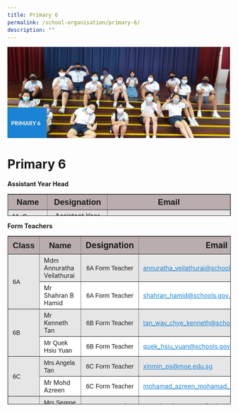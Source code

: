 ```yaml
---
title: Primary 6
permalink: /school-organisation/primary-6/
description: ""
---
```

![](/images/Primary%206.jpg)

Primary 6
=========

**Assistant Year Head**

<table border="1" style="box-sizing: inherit; border-collapse: collapse; border-spacing: 0px; max-width: 100%; width: 856.333px; height: 48px;"><tbody style="box-sizing: inherit;"><tr style="box-sizing: inherit; background: rgb(186, 173, 173); height: 24px;"><td style="box-sizing: inherit; padding: 5px 10px; height: 24px; width: 268px; text-align: center;"><span style="box-sizing: inherit; font-size: 14pt; font-family: arial, helvetica, sans-serif;"><strong style="box-sizing: inherit; font-weight: bold;">Name</strong></span></td><td style="box-sizing: inherit; padding: 5px 10px; height: 24px; width: 212px; text-align: center;"><span style="box-sizing: inherit; font-size: 14pt; font-family: arial, helvetica, sans-serif;"><strong style="box-sizing: inherit; font-weight: bold;">Designation</strong></span></td><td style="box-sizing: inherit; padding: 5px 10px; height: 24px; width: 316px; text-align: center;"><span style="box-sizing: inherit; font-size: 14pt; font-family: arial, helvetica, sans-serif;"><strong style="box-sizing: inherit; font-weight: bold;">Email</strong></span></td></tr><tr style="box-sizing: inherit; background: rgb(230, 230, 230); height: 24.7327px;"><td style="box-sizing: inherit; padding: 5px 10px; height: 24px; width: 268px;">Mr Gary Tang</td><td style="box-sizing: inherit; padding: 5px 10px; height: 24px; width: 212px; text-align: center;"><span style="box-sizing: inherit; font-size: 12pt; font-family: arial, helvetica, sans-serif;">Assistant Year Head (P6)</span></td><td style="box-sizing: inherit; padding: 5px 10px; height: 24px; width: 316px;"><a href="mailto:tang_kia_miang_gary@schools.gov.sg" style="box-sizing: inherit; background-color: transparent; transition: all 0.25s ease-in-out 0s; text-decoration: underline; color: rgb(27, 131, 211);">tang_kia_miang_gary@schools.gov.sg</a></td></tr></tbody></table>

**Form Teachers**

<table border="1" style="box-sizing: inherit; border-collapse: collapse; border-spacing: 0px; max-width: 100%; height: 379px; width: 856.333px;"><tbody style="box-sizing: inherit;"><tr style="box-sizing: inherit; background: rgb(186, 173, 173);"><td style="box-sizing: inherit; padding: 5px 10px; width: 64.9306px; text-align: center; height: 29px;"><span style="box-sizing: inherit; font-size: 14pt;"><strong style="box-sizing: inherit; font-weight: bold;"><span style="box-sizing: inherit; font-family: arial, helvetica, sans-serif;">Class</span></strong></span></td><td style="box-sizing: inherit; padding: 5px 10px; width: 221.597px; text-align: center; height: 29px;"><span style="box-sizing: inherit; font-size: 14pt;"><strong style="box-sizing: inherit; font-weight: bold;"><span style="box-sizing: inherit; font-family: arial, helvetica, sans-serif;">Name</span></strong></span></td><td style="box-sizing: inherit; padding: 5px 10px; width: 211.597px; text-align: center; height: 29px;"><span style="box-sizing: inherit; font-size: 14pt;"><strong style="box-sizing: inherit; font-weight: bold;">Designation</strong></span></td><td style="box-sizing: inherit; padding: 5px 10px; width: 327.153px; text-align: center; height: 29px;"><span style="box-sizing: inherit; font-size: 14pt;"><strong style="box-sizing: inherit; font-weight: bold;">Email</strong></span></td></tr><tr style="box-sizing: inherit; background: rgb(230, 230, 230); height: 25px;"><td rowspan="2" style="box-sizing: inherit; padding: 5px 10px; width: 64.9306px; height: 50px;"><span style="box-sizing: inherit; font-family: arial, helvetica, sans-serif;">6A</span></td><td style="box-sizing: inherit; padding: 5px 10px; width: 221.597px; height: 25px;">Mdm Annuratha Veilathurai</td><td style="box-sizing: inherit; padding: 5px 10px; width: 211.597px; text-align: center; height: 25px;"><span style="box-sizing: inherit; font-family: arial, helvetica, sans-serif;">6A Form Teacher</span></td><td style="box-sizing: inherit; padding: 5px 10px; width: 327.153px; height: 25px;"><a href="mailto:annuratha_veilathurai@schools.gov.sg" style="box-sizing: inherit; background-color: transparent; transition: all 0.25s ease-in-out 0s; text-decoration: underline; color: rgb(27, 131, 211);">annuratha_veilathurai@schools.gov.sg</a></td></tr><tr style="box-sizing: inherit; background: rgb(255, 255, 255); height: 25px;"><td style="box-sizing: inherit; padding: 5px 10px; width: 221.597px; height: 25px;">Mr Shahran B Hamid</td><td style="box-sizing: inherit; padding: 5px 10px; width: 211.597px; text-align: center; height: 25px;"><span style="box-sizing: inherit; font-family: arial, helvetica, sans-serif;">6A Form Teacher</span></td><td style="box-sizing: inherit; padding: 5px 10px; width: 327.153px; height: 25px;"><a href="mailto:shahran_hamid@schools.gov.sg" style="box-sizing: inherit; background-color: transparent; transition: all 0.25s ease-in-out 0s; text-decoration: underline; color: rgb(27, 131, 211);">shahran_hamid@schools.gov.sg</a></td></tr><tr style="box-sizing: inherit; background: rgb(230, 230, 230); height: 25px;"><td rowspan="2" style="box-sizing: inherit; padding: 5px 10px; width: 64.9306px; height: 50px;"><span style="box-sizing: inherit; font-family: arial, helvetica, sans-serif;">6B</span></td><td style="box-sizing: inherit; padding: 5px 10px; width: 221.597px; height: 25px;">Mr Kenneth Tan</td><td style="box-sizing: inherit; padding: 5px 10px; width: 211.597px; text-align: center; height: 25px;"><span style="box-sizing: inherit; font-family: arial, helvetica, sans-serif;">6B Form Teacher</span></td><td style="box-sizing: inherit; padding: 5px 10px; width: 327.153px; height: 25px;"><a href="mailto:tan_way_chye_kenneth@schools.gov.sg" style="box-sizing: inherit; background-color: transparent; transition: all 0.25s ease-in-out 0s; text-decoration: underline; color: rgb(27, 131, 211);">tan_way_chye_kenneth@schools.gov.sg</a></td></tr><tr style="box-sizing: inherit; background: rgb(255, 255, 255); height: 25px;"><td style="box-sizing: inherit; padding: 5px 10px; width: 221.597px; height: 25px;"><span style="box-sizing: inherit; font-family: arial, helvetica, sans-serif;">Mr Quek Hsiu Yuan</span></td><td style="box-sizing: inherit; padding: 5px 10px; width: 211.597px; text-align: center; height: 25px;"><span style="box-sizing: inherit; font-family: arial, helvetica, sans-serif;">6B Form Teacher</span></td><td style="box-sizing: inherit; padding: 5px 10px; width: 327.153px; height: 25px;"><a href="mailto:quek_hsiu_yuan@schools.gov.sg" style="box-sizing: inherit; background-color: transparent; transition: all 0.25s ease-in-out 0s; text-decoration: underline; color: rgb(27, 131, 211);">quek_hsiu_yuan@schools.gov.sg</a></td></tr><tr style="box-sizing: inherit; background: rgb(230, 230, 230); height: 25px;"><td rowspan="2" style="box-sizing: inherit; padding: 5px 10px; width: 64.9306px; height: 50px;"><span style="box-sizing: inherit; font-family: arial, helvetica, sans-serif;">6C</span></td><td style="box-sizing: inherit; padding: 5px 10px; width: 221.597px; height: 25px;"><span style="box-sizing: inherit; font-family: arial, helvetica, sans-serif;">Mrs Angela Tan</span></td><td style="box-sizing: inherit; padding: 5px 10px; width: 211.597px; text-align: center; height: 25px;"><span style="box-sizing: inherit; font-family: arial, helvetica, sans-serif;">6C Form Teacher</span></td><td style="box-sizing: inherit; padding: 5px 10px; width: 327.153px; height: 25px;"><a href="mailto:xinmin_ps@moe.edu.sg" style="box-sizing: inherit; background-color: transparent; transition: all 0.25s ease-in-out 0s; text-decoration: underline; color: rgb(27, 131, 211);">xinmin_ps@moe.edu.sg</a></td></tr><tr style="box-sizing: inherit; background: rgb(255, 255, 255); height: 25px;"><td style="box-sizing: inherit; padding: 5px 10px; width: 221.597px; height: 25px;">Mr Mohd Azreen</td><td style="box-sizing: inherit; padding: 5px 10px; width: 211.597px; text-align: center; height: 25px;"><span style="box-sizing: inherit; font-family: arial, helvetica, sans-serif;">6C Form Teacher</span></td><td style="box-sizing: inherit; padding: 5px 10px; width: 327.153px; height: 25px;"><a href="mailto:mohamad_azreen_mohamad_kus@schools.gov.sg" style="box-sizing: inherit; background-color: transparent; transition: all 0.25s ease-in-out 0s; text-decoration: underline; color: rgb(27, 131, 211);">mohamad_azreen_mohamad_kus@schools.gov.sg</a></td></tr><tr style="box-sizing: inherit; background: rgb(230, 230, 230); height: 25px;"><td rowspan="2" style="box-sizing: inherit; padding: 5px 10px; width: 64.9306px; height: 75px;"><span style="box-sizing: inherit; font-family: arial, helvetica, sans-serif;">6D</span></td><td style="box-sizing: inherit; padding: 5px 10px; width: 221.597px; height: 25px;"><span style="box-sizing: inherit; font-family: arial, helvetica, sans-serif;">Mrs Serene Lee-Neo</span></td><td style="box-sizing: inherit; padding: 5px 10px; width: 211.597px; text-align: center; height: 25px;"><span style="box-sizing: inherit; font-family: arial, helvetica, sans-serif;">6D Form Teacher</span></td><td style="box-sizing: inherit; padding: 5px 10px; width: 327.153px; height: 25px;"><a href="mailto:neo_xiao_ling_serene@schools.gov.sg" style="box-sizing: inherit; background-color: transparent; transition: all 0.25s ease-in-out 0s; text-decoration: underline; color: rgb(27, 131, 211);"><span style="box-sizing: inherit; font-family: arial, helvetica, sans-serif;">neo_xiao_ling_serene@schools.gov.sg</span></a></td></tr><tr style="box-sizing: inherit; background: rgb(255, 255, 255); height: 25px;"><td style="box-sizing: inherit; padding: 5px 10px; width: 221.597px; height: 25px;"><span style="box-sizing: inherit; font-family: arial, helvetica, sans-serif; font-size: 12pt;">Mdm Teh Swee Sing</span></td><td style="box-sizing: inherit; padding: 5px 10px; width: 211.597px; text-align: center; height: 25px;"><span style="box-sizing: inherit; font-family: arial, helvetica, sans-serif;">6D Form Teacher</span></td><td style="box-sizing: inherit; padding: 5px 10px; width: 327.153px; height: 25px;"><a href="mailto:teh_swee_sing@schools.gov.sg" style="box-sizing: inherit; background-color: transparent; transition: all 0.25s ease-in-out 0s; text-decoration: underline; color: rgb(27, 131, 211);"><span style="box-sizing: inherit; font-size: 12pt;">teh_swee_sing@<span style="box-sizing: inherit; font-family: arial, helvetica, sans-serif;">schools.gov.sg</span></span></a></td></tr><tr style="box-sizing: inherit; background: rgb(230, 230, 230); height: 25px;"><td rowspan="3" style="box-sizing: inherit; padding: 5px 10px; width: 64.9306px; height: 75px;"><span style="box-sizing: inherit; font-family: arial, helvetica, sans-serif;">6E</span></td><td style="box-sizing: inherit; padding: 5px 10px; width: 221.597px; height: 25px;"><span style="box-sizing: inherit; font-family: arial, helvetica, sans-serif;">Mrs Iris Chan-Lee</span></td><td style="box-sizing: inherit; padding: 5px 10px; width: 211.597px; text-align: center; height: 25px;"><span style="box-sizing: inherit; font-family: arial, helvetica, sans-serif;">6E Form Teacher</span></td><td style="box-sizing: inherit; padding: 5px 10px; width: 327.153px; height: 25px;"><a href="mailto:iris_lee_poh_chin@schools.gov.sg" style="box-sizing: inherit; background-color: transparent; transition: all 0.25s ease-in-out 0s; text-decoration: underline; color: rgb(27, 131, 211);"><span style="box-sizing: inherit; font-family: arial, helvetica, sans-serif;">iris_lee_poh_chin@schools.gov.sg</span></a></td></tr><tr style="box-sizing: inherit; background: rgb(255, 255, 255); height: 25px;"><td style="box-sizing: inherit; padding: 5px 10px; width: 221.597px; height: 25px;"><span style="box-sizing: inherit; font-family: arial, helvetica, sans-serif;"><span style="box-sizing: inherit; font-size: 12pt;">Mr Gary Tang</span></span></td><td style="box-sizing: inherit; padding: 5px 10px; width: 211.597px; text-align: center; height: 25px;"><span style="box-sizing: inherit; font-family: arial, helvetica, sans-serif;">6E Form Teacher</span></td><td style="box-sizing: inherit; padding: 5px 10px; width: 327.153px; height: 25px;"><a href="mailto:tang_kia_miang_gary@schools.gov.sg" style="box-sizing: inherit; background-color: transparent; transition: all 0.25s ease-in-out 0s; text-decoration: underline; color: rgb(27, 131, 211);">tang_kia_miang_gary@schools.gov.sg</a></td></tr><tr style="box-sizing: inherit; background: rgb(230, 230, 230); height: 25px;"><td style="box-sizing: inherit; padding: 5px 10px; width: 221.597px; height: 25px;">Mr Kuah Guo Shen</td><td style="box-sizing: inherit; padding: 5px 10px; width: 211.597px; text-align: center; height: 25px;"><span style="box-sizing: inherit; font-family: arial, helvetica, sans-serif;">6E Form Teacher</span></td><td style="box-sizing: inherit; padding: 5px 10px; width: 327.153px; height: 25px;"><a href="mailto:kuah_guo_shen@schools.gov.sg" style="box-sizing: inherit; background-color: transparent; transition: all 0.25s ease-in-out 0s; text-decoration: underline; color: rgb(27, 131, 211);">kuah_guo_shen@schools.gov.sg</a></td></tr><tr style="box-sizing: inherit; background: rgb(255, 255, 255); height: 25px;"><td rowspan="2" style="box-sizing: inherit; padding: 5px 10px; width: 64.9306px; height: 50px;"><span style="box-sizing: inherit; font-family: arial, helvetica, sans-serif;">6F</span></td><td style="box-sizing: inherit; padding: 5px 10px; width: 221.597px; height: 25px;">Mrs Magdalene Tan</td><td style="box-sizing: inherit; padding: 5px 10px; width: 211.597px; text-align: center; height: 25px;"><span style="box-sizing: inherit; font-family: arial, helvetica, sans-serif;">6F Form Teacher</span></td><td style="box-sizing: inherit; padding: 5px 10px; width: 327.153px; height: 25px;"><a href="mailto:tan_magdalene@schools.gov.sg" style="box-sizing: inherit; background-color: transparent; transition: all 0.25s ease-in-out 0s; text-decoration: underline; color: rgb(27, 131, 211);">tan_magdalene@schools.gov.sg</a></td></tr><tr style="box-sizing: inherit; background: rgb(230, 230, 230); height: 25px;"><td style="box-sizing: inherit; padding: 5px 10px; width: 221.597px; height: 25px;"><span style="box-sizing: inherit; font-family: arial, helvetica, sans-serif;">Mrs Paulyne Ho-Ng Bao Lin</span></td><td style="box-sizing: inherit; padding: 5px 10px; width: 211.597px; text-align: center; height: 25px;"><span style="box-sizing: inherit; font-family: arial, helvetica, sans-serif;">6F Form Teacher</span></td><td style="box-sizing: inherit; padding: 5px 10px; width: 327.153px; height: 25px;"><a href="mailto:ng_bao_lin_paulyne@schools.gov.sg" style="box-sizing: inherit; background-color: transparent; transition: all 0.25s ease-in-out 0s; text-decoration: underline; color: rgb(27, 131, 211);">ng_bao_lin_paulyne@schools.gov.sg</a></td></tr></tbody></table>